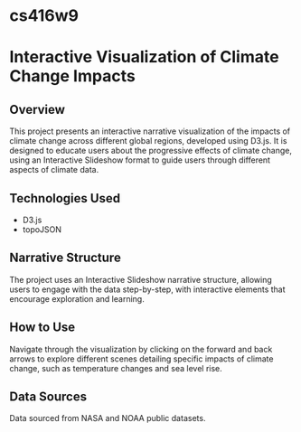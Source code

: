 # cs416w9
# Interactive Visualization of Climate Change Impacts

## Overview
This project presents an interactive narrative visualization of the impacts of climate change across different global regions, developed using D3.js. It is designed to educate users about the progressive effects of climate change, using an Interactive Slideshow format to guide users through different aspects of climate data.

## Technologies Used
-  D3.js
-  topoJSON

## Narrative Structure
The project uses an Interactive Slideshow narrative structure, allowing users to engage with the data step-by-step, with interactive elements that encourage exploration and learning.

## How to Use
Navigate through the visualization by clicking on the forward and back arrows to explore different scenes detailing specific impacts of climate change, such as temperature changes and sea level rise.

## Data Sources
Data sourced from NASA and NOAA public datasets.

